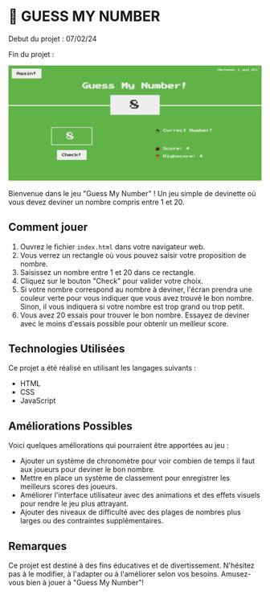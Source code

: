 # 🎲 GUESS MY NUMBER

Debut du projet : 07/02/24

Fin du projet :

![Site image](imageS/image-site.png)

Bienvenue dans le jeu "Guess My Number" ! Un jeu simple de devinette où vous devez deviner un nombre compris entre 1 et 20.

## Comment jouer

1. Ouvrez le fichier `index.html` dans votre navigateur web.
2. Vous verrez un rectangle où vous pouvez saisir votre proposition de nombre.
3. Saisissez un nombre entre 1 et 20 dans ce rectangle.
4. Cliquez sur le bouton "Check" pour valider votre choix.
5. Si votre nombre correspond au nombre à deviner, l'écran prendra une couleur verte pour vous indiquer que vous avez trouvé le bon nombre. Sinon, il vous indiquera si votre nombre est trop grand ou trop petit.
6. Vous avez 20 essais pour trouver le bon nombre. Essayez de deviner avec le moins d'essais possible pour obtenir un meilleur score.

## Technologies Utilisées

Ce projet a été réalisé en utilisant les langages suivants :

- HTML
- CSS
- JavaScript

## Améliorations Possibles

Voici quelques améliorations qui pourraient être apportées au jeu :

- Ajouter un système de chronomètre pour voir combien de temps il faut aux joueurs pour deviner le bon nombre.
- Mettre en place un système de classement pour enregistrer les meilleurs scores des joueurs.
- Améliorer l'interface utilisateur avec des animations et des effets visuels pour rendre le jeu plus attrayant.
- Ajouter des niveaux de difficulté avec des plages de nombres plus larges ou des contraintes supplémentaires.

## Remarques

Ce projet est destiné à des fins éducatives et de divertissement. N'hésitez pas à le modifier, à l'adapter ou à l'améliorer selon vos besoins. Amusez-vous bien à jouer à "Guess My Number"!
